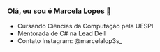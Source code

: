 ### Olá, eu sou é Marcela Lopes 👋

<!--
**Marcelalopes/Marcelalopes** is a ✨ _special_ ✨ repository because its `README.md` (this file) appears on your GitHub profile.

Here are some ideas to get you started:

- 🔭 I’m currently working on ...
- 🌱 I’m currently learning ...
- 👯 I’m looking to collaborate on ...
- 🤔 I’m looking for help with ...
- 💬 Ask me about ...
- 📫 How to reach me: ...
- 😄 Pronouns: ...
- ⚡ Fun fact: ...
-->

- Cursando Ciências da Computação pela UESPI
- Mentorada de C# na Lead Dell
- Contato Instagram: @marcelalop3s_
